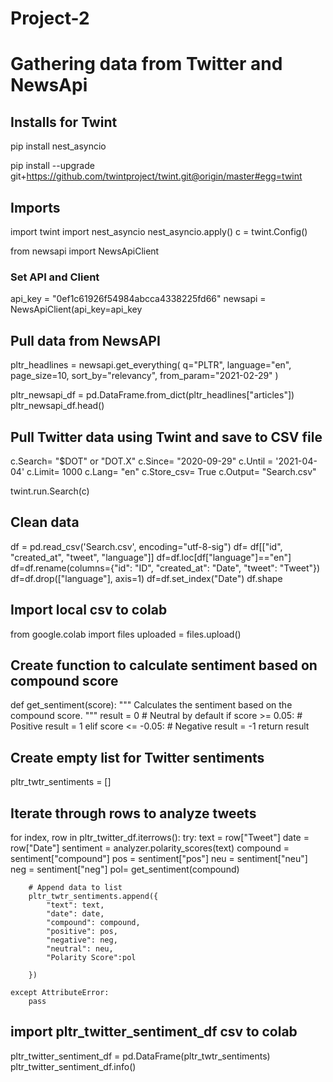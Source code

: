 # Project-2

# Gathering data from Twitter and NewsApi


## Installs for Twint
pip install nest_asyncio

pip install --upgrade git+https://github.com/twintproject/twint.git@origin/master#egg=twint

## Imports
import twint
import nest_asyncio
nest_asyncio.apply()
c = twint.Config()

from newsapi import NewsApiClient

### Set API and Client
api_key = "0ef1c61926f54984abcca4338225fd66"
newsapi = NewsApiClient(api_key=api_key

## Pull data from NewsAPI
pltr_headlines = newsapi.get_everything(
    q="PLTR",
    language="en",
    page_size=10,
    sort_by="relevancy",
    from_param="2021-02-29"
)

pltr_newsapi_df = pd.DataFrame.from_dict(pltr_headlines["articles"])
pltr_newsapi_df.head()


## Pull Twitter data using Twint and save to CSV file
c.Search= "$DOT" or "DOT.X"
c.Since= "2020-09-29"
c.Until = '2021-04-04'
c.Limit= 1000
c.Lang= "en"
c.Store_csv= True
c.Output= "Search.csv"

twint.run.Search(c)

## Clean data 
df = pd.read_csv('Search.csv', encoding="utf-8-sig")
df= df[["id", "created_at", "tweet", "language"]]
df=df.loc[df["language"]=="en"]
df=df.rename(columns={"id": "ID", "created_at": "Date", "tweet": "Tweet"})
df=df.drop(["language"], axis=1)
df=df.set_index("Date")
df.shape

## Import local csv to colab
from google.colab import files
uploaded = files.upload()

## Create function to calculate sentiment based on compound score
def get_sentiment(score):
    """
    Calculates the sentiment based on the compound score.
    """
    result = 0  # Neutral by default
    if score >= 0.05:  # Positive
        result = 1
    elif score <= -0.05:  # Negative
        result = -1
    return result
    
## Create empty list for Twitter sentiments
pltr_twtr_sentiments = []

## Iterate through rows to analyze tweets 
for index, row in pltr_twitter_df.iterrows():
    try:
        text = row["Tweet"]
        date = row["Date"]
        sentiment = analyzer.polarity_scores(text)
        compound = sentiment["compound"]
        pos = sentiment["pos"]
        neu = sentiment["neu"]
        neg = sentiment["neg"]
        pol=  get_sentiment(compound)
        
        # Append data to list
        pltr_twtr_sentiments.append({
            "text": text,
            "date": date,
            "compound": compound,
            "positive": pos,
            "negative": neg,
            "neutral": neu,
            "Polarity Score":pol
            
        })
        
    except AttributeError:
        pass
        
## import pltr_twitter_sentiment_df csv to colab
pltr_twitter_sentiment_df = pd.DataFrame(pltr_twtr_sentiments)
pltr_twitter_sentiment_df.info()
